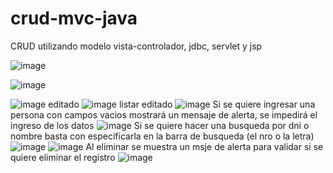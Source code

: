 # crud-mvc-java
CRUD utilizando modelo vista-controlador, jdbc, servlet y jsp

![image](https://user-images.githubusercontent.com/97992147/211700803-16ec8997-5461-4d74-8fb4-7c27c4f2f205.png)

![image](https://user-images.githubusercontent.com/97992147/211700908-a1364d0c-43ec-41dc-bb08-df797d6e5c7f.png)

![image](https://user-images.githubusercontent.com/97992147/211700959-b18fb5a9-1dd1-4a66-bb8d-72be3e6b3338.png)
editado
![image](https://user-images.githubusercontent.com/97992147/211701063-4ecc42f7-b9d6-47b0-9f00-9ffd7016dd3b.png)
listar editado
![image](https://user-images.githubusercontent.com/97992147/211701105-67b00d37-789a-4255-a2b0-e911da408017.png)
Si se quiere ingresar una persona con campos vacios mostrará un mensaje de alerta, se impedirá el ingreso de los datos
![image](https://user-images.githubusercontent.com/97992147/211701241-0b311e23-6749-4d72-b3ba-819085423bab.png)
Si se quiere hacer una busqueda por dni o nombre basta con especificarla en la barra de busqueda (el nro o la letra)
![image](https://user-images.githubusercontent.com/97992147/211701512-4ea429ac-cc15-45a5-b242-bc44135b6d3b.png)
![image](https://user-images.githubusercontent.com/97992147/211701619-8b2a5205-5077-4d66-89a2-6cafa80bf11d.png)
Al eliminar se muestra un msje de alerta para validar si se quiere eliminar el registro
![image](https://user-images.githubusercontent.com/97992147/211701772-dd50909d-19fd-4c2c-b8e4-5e9432bec92e.png)

